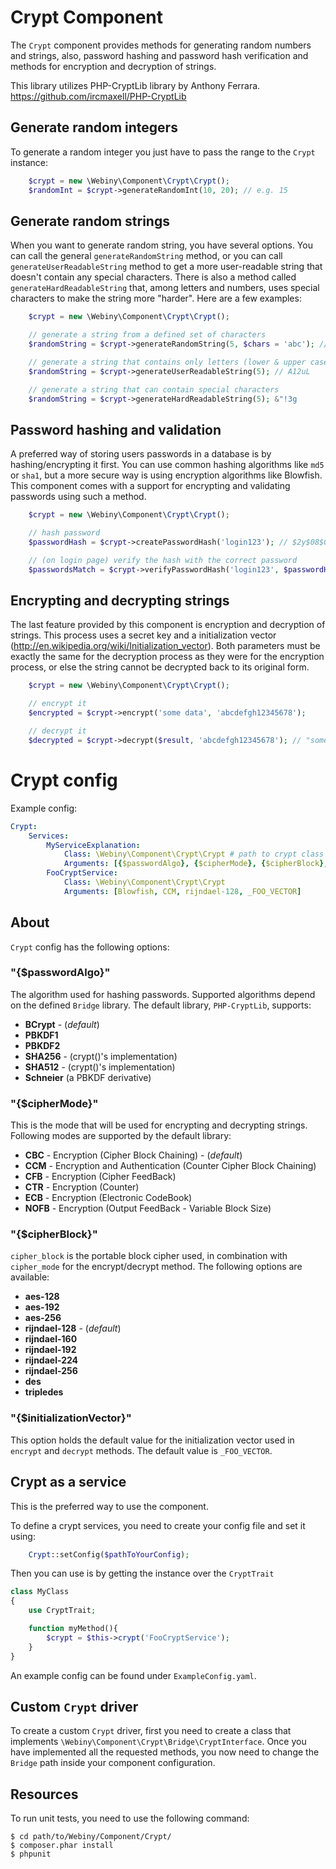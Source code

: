 Crypt Component
===============
The `Crypt` component provides methods for generating random numbers and strings, also, password hashing and password
hash verification and methods for encryption and decryption of strings.

This library utilizes PHP-CryptLib library by Anthony Ferrara.
https://github.com/ircmaxell/PHP-CryptLib

## Generate random integers

To generate a random integer you just have to pass the range to the `Crypt` instance:

```php
    $crypt = new \Webiny\Component\Crypt\Crypt();
    $randomInt = $crypt->generateRandomInt(10, 20); // e.g. 15
```

## Generate random strings

When you want to generate random string, you have several options. You can call the general `generateRandomString` method,
or you can call `generateUserReadableString` method to get a more user-readable string that doesn't contain any special
characters. There is also a method called `generateHardReadableString` that, among letters and numbers, uses special
characters to make the string more "harder".
Here are a few examples:

```php
    $crypt = new \Webiny\Component\Crypt\Crypt();

    // generate a string from a defined set of characters
    $randomString = $crypt->generateRandomString(5, $chars = 'abc'); // e.g. cabcc

    // generate a string that contains only letters (lower & upper case and numbers)
    $randomString = $crypt->generateUserReadableString(5); // A12uL

    // generate a string that can contain special characters
    $randomString = $crypt->generateHardReadableString(5); &"!3g
```

## Password hashing and validation

A preferred way of storing users passwords in a database is by hashing/encrypting it first. You can use common hashing
algorithms like `md5` or `sha1`, but a more secure way is using encryption algorithms like Blowfish.
This component comes with a support for encrypting and validating passwords using such a method.

```php
    $crypt = new \Webiny\Component\Crypt\Crypt();

    // hash password
    $passwordHash = $crypt->createPasswordHash('login123'); // $2y$08$GgGha6bh53ofEPnBawShwO5FA3Q8ImvPXjJzh662/OAWkjeejAJKa

    // (on login page) verify the hash with the correct password
    $passwordsMatch = $crypt->verifyPasswordHash('login123', $passwordHash); // true or false
```

## Encrypting and decrypting strings

The last feature provided by this component is encryption and decryption of strings. This process uses a secret key and
a initialization vector (http://en.wikipedia.org/wiki/Initialization_vector). Both parameters must be exactly the same
for the decryption process as they were for the encryption process, or else the string cannot be decrypted back to its
original form.

```php
    $crypt = new \Webiny\Component\Crypt\Crypt();

    // encrypt it
    $encrypted = $crypt->encrypt('some data', 'abcdefgh12345678');

    // decrypt it
    $decrypted = $crypt->decrypt($result, 'abcdefgh12345678'); // "some data"
```

# Crypt config

Example config:

```yaml
Crypt:
    Services:
        MyServiceExplanation:
            Class: \Webiny\Component\Crypt\Crypt # path to crypt class
            Arguments: [{$passwordAlgo}, {$cipherMode}, {$cipherBlock}, {$initializationVector}] # service structure
        FooCryptService:
            Class: \Webiny\Component\Crypt\Crypt
            Arguments: [Blowfish, CCM, rijndael-128, _FOO_VECTOR]
```

## About

`Crypt` config has the following options:

### "{$passwordAlgo}"

The algorithm used for hashing passwords. Supported algorithms depend on the defined `Bridge` library.
The default library, `PHP-CryptLib`, supports:
- **BCrypt** - (*default*)
- **PBKDF1**
- **PBKDF2**
- **SHA256** - (crypt()'s implementation)
- **SHA512** - (crypt()'s implementation)
- **Schneier** (a PBKDF derivative)

### "{$cipherMode}"

This is the mode that will be used for encrypting and decrypting strings.
Following modes are supported by the default library:
- **CBC** - Encryption (Cipher Block Chaining) - (*default*)
- **CCM** - Encryption and Authentication (Counter Cipher Block Chaining)
- **CFB** - Encryption (Cipher FeedBack)
- **CTR** - Encryption (Counter)
- **ECB** - Encryption (Electronic CodeBook)
- **NOFB** - Encryption (Output FeedBack - Variable Block Size)


### "{$cipherBlock}"

`cipher_block` is the portable block cipher used, in combination with `cipher_mode` for the encrypt/decrypt method.
The following options are available:
- **aes-128**
- **aes-192**
- **aes-256**
- **rijndael-128** - (*default*)
- **rijndael-160**
- **rijndael-192**
- **rijndael-224**
- **rijndael-256**
- **des**
- **tripledes**

### "{$initializationVector}"

This option holds the default value for the initialization vector used in `encrypt` and `decrypt` methods.
The default value is `_FOO_VECTOR`.

## Crypt as a service

This is the preferred way to use the component.

To define a crypt services, you need to create your config file and set it using:

```php
    Crypt::setConfig($pathToYourConfig);
```

Then you can use is by getting the instance over the `CryptTrait`

```php
class MyClass
{
    use CryptTrait;

    function myMethod(){
        $crypt = $this->crypt('FooCryptService');
    }
}
```

An example config can be found under `ExampleConfig.yaml`.

## Custom `Crypt` driver

To create a custom `Crypt` driver, first you need to create a class that implements `\Webiny\Component\Crypt\Bridge\CryptInterface`.
Once you have implemented all the requested methods, you now need to change the `Bridge` path
inside your component configuration.

Resources
---------

To run unit tests, you need to use the following command:

    $ cd path/to/Webiny/Component/Crypt/
    $ composer.phar install
    $ phpunit